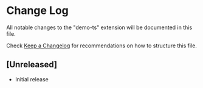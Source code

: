 # Change Log

All notable changes to the "demo-ts" extension will be documented in this file.

Check [Keep a Changelog](http://keepachangelog.com/) for recommendations on how to structure this file.

## [Unreleased]

- Initial release